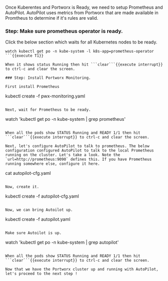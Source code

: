 Once Kuberentes and Portworx is Ready, we need to setup Prometheus and AutoPilot. AutoPilot uses metrics from Portworx that are made available in Promtheus to determine if it's rules are valid.

### Step: Make sure prometheus operator is ready.

Click the below section which waits for all Kubernetes nodes to be ready.
```
watch kubectl get po -n kube-system -l k8s-app=prometheus-operator
```{{execute T1}}

When it shows status Running then hit ```clear```{{execute interrupt}} to ctrl-c and clear the screen.

### Step: Install Portworx Monitoring.

First install Prometheus

```
kubectl create -f pwx-monitoring.yaml
```{{execute T1}}

Next, wait for Prometheus to be ready.

```
watch 'kubectl get po -n kube-system | grep prometheus'
```{{execute T1}}

When all the pods show STATUS Running and READY 1/1 then hit ```clear```{{execute interrupt}} to ctrl-c and clear the screen.

Next, let's configure AutoPilot to talk to prometheus. The below configuration configured AutoPilot to talk to the local Prometheus running on the cluster. Let's take a look. Note the `url=http://prometheus:9090` defines this. If you have Prometheus running somewhere else, configure it here.

```
cat autopilot-cfg.yaml
```{{execute T1}}

Now, create it.

```
kubectl create -f autopilot-cfg.yaml
```{{execute T1}}

Now, we can bring Autoilot up.

```
kubectl create -f autopilot.yaml
```{{execute T1}}

Make sure Autoilot is up.

```
watch 'kubectl get po -n kube-system | grep autopilot'
```{{execute T1}}

When all the pods show STATUS Running and READY 1/1 then hit ```clear```{{execute interrupt}} to ctrl-c and clear the screen.

Now that we have the Portworx cluster up and running with AutoPilot, let's proceed to the next step !



